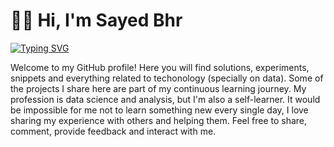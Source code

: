 # 🙋‍♂️ Hi, I'm Sayed Bhr

<p align="left">
  <a href="https://git.io/typing-svg">
    <img src="https://readme-typing-svg.demolab.com?font=Consolas&pause=1000&color=#ff00ff&width=500&height=45&lines=An+Analytics+in+love+with+data;Build+Awesome+Dashboards;A+life+long+learner;Contributing+with+open+source+community:Self+Learner" alt="Typing SVG" /></a>
</p>

Welcome to my GitHub profile! Here you will find solutions, experiments, snippets and everything related to techonology (specially on data). Some of the projects I share here are part of my continuous learning journey. My profession is data science and analysis, but I'm also a self-learner. It would be impossible for me not to learn something new every single day, I love sharing my experience with others and helping them. Feel free to share, comment, provide feedback and interact with me.
</p>
